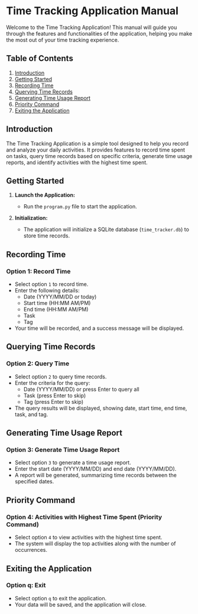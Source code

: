 # Time Tracking Application Manual

Welcome to the Time Tracking Application! This manual will guide you through the features and functionalities of the application, helping you make the most out of your time tracking experience.

## Table of Contents

1. [Introduction](#introduction)
2. [Getting Started](#getting-started)
3. [Recording Time](#recording-time)
4. [Querying Time Records](#querying-time-records)
5. [Generating Time Usage Report](#generating-time-usage-report)
6. [Priority Command](#priority-command)
7. [Exiting the Application](#exiting-the-application)

## Introduction

The Time Tracking Application is a simple tool designed to help you record and analyze your daily activities. It provides features to record time spent on tasks, query time records based on specific criteria, generate time usage reports, and identify activities with the highest time spent.

## Getting Started

1. **Launch the Application:**
   - Run the `program.py` file to start the application.

2. **Initialization:**
   - The application will initialize a SQLite database (`time_tracker.db`) to store time records.

## Recording Time

### Option 1: Record Time
- Select option `1` to record time.
- Enter the following details:
  - Date (YYYY/MM/DD or today)
  - Start time (HH:MM AM/PM)
  - End time (HH:MM AM/PM)
  - Task
  - Tag
- Your time will be recorded, and a success message will be displayed.

## Querying Time Records

### Option 2: Query Time
- Select option `2` to query time records.
- Enter the criteria for the query:
  - Date (YYYY/MM/DD) or press Enter to query all
  - Task (press Enter to skip)
  - Tag (press Enter to skip)
- The query results will be displayed, showing date, start time, end time, task, and tag.

## Generating Time Usage Report

### Option 3: Generate Time Usage Report
- Select option `3` to generate a time usage report.
- Enter the start date (YYYY/MM/DD) and end date (YYYY/MM/DD).
- A report will be generated, summarizing time records between the specified dates.

## Priority Command

### Option 4: Activities with Highest Time Spent (Priority Command)
- Select option `4` to view activities with the highest time spent.
- The system will display the top activities along with the number of occurrences.

## Exiting the Application

### Option q: Exit
- Select option `q` to exit the application.
- Your data will be saved, and the application will close.